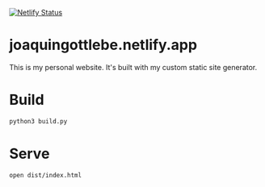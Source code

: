 
[![Netlify Status](https://api.netlify.com/api/v1/badges/5eb69289-6fbf-4224-ba9f-1ae97d939ccd/deploy-status)](https://app.netlify.com/sites/joaquingottlebe/deploys)

# joaquingottlebe.netlify.app

This is my personal website. It's built with my custom static site generator.

# Build

```bash
python3 build.py
```

# Serve

```bash
open dist/index.html
```
